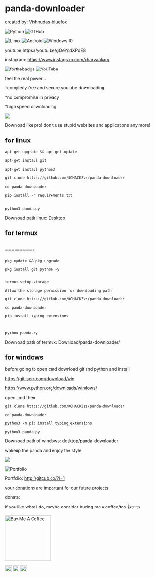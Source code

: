 # panda-downloader


created by: Vishnudas-bluefox

![Python](https://forthebadge.com/images/badges/made-with-python.svg)                   ![GitHub](https://img.shields.io/badge/github-%23121011.svg?style=for-the-badge&logo=github&logoColor=white)



![Linux](https://img.shields.io/badge/Linux-FCC624?style=for-the-badge&logo=linux&logoColor=black)  ![Android](https://img.shields.io/badge/Android-3DDC84?style=for-the-badge&logo=android&logoColor=white)  ![Windows 10](https://img.shields.io/badge/Windows-0078D6?style=for-the-badge&logo=windows&logoColor=white)

youtube:https://youtu.be/gQeYpdXPdE8

instagram: https://www.instagram.com/charvaakan/

![forthebadge](https://img.shields.io/badge/Instagram-E4405F?style=for-the-badge&logo=instagram&logoColor=white)    ![YouTube](https://img.shields.io/badge/Vishnudas-%23FF0000.svg?style=for-the-badge&logo=YouTube&logoColor=white)



feel the real power...

*completly free and secure youtube downloading


*no compromise in privacy


*high speed downloading



![](panda-loading.gif)



Download like pro! don't use stupid websites and applications any more!

## for linux

```python
apt-get upgrade && apt-get update

apt-get install git

apt-get install python3

git clone https://github.com/DCHACKZzz/panda-downloader

cd panda-downloader

pip install -r requirements.txt


python3 panda.py

```

Download path linux: Desktop


## for termux
## ----------

```
pkg update && pkg upgrade

pkg install git python -y


termux-setup-storage

Allow the storage permission for downloading path

git clone https://github.com/DCHACKZzz/panda-downloader

cd panda-downloader

pip install typing_extensions



python panda.py
```

Download path of termux: Download/panda-downloader/

for windows
-

before going to open cmd download git and python and install 

https://git-scm.com/download/win

https://www.python.org/downloads/windows/

open cmd  then
```
git clone https://github.com/DCHACKZzz/panda-downloader

cd panda-downloader

python3 -m pip install typing_extensions

python3 panda.py
```
Download path of windows: desktop/panda-downloader


wakeup the panda and enjoy the style 


![](final.gif)



![Portfolio](https://img.shields.io/badge/Portfolio-%23000000.svg?style=for-the-badge&logo=firefox&logoColor=#FF7139)

Portfolio: http://gitcub.co/?i=1

your donations are important for our future projects


donate:


if you like what i do, maybe consider buying me a coffee/tea 🥺👉👈

<a href="https://buymeacoffee.com/vishnudas" target="_blank"><img src="https://cdn.buymeacoffee.com/buttons/v2/default-red.png" alt="Buy Me A Coffee" width="150" ></a>


 
<a href="https://www.instagram.com/charvaakan/">
  <img align="left" alt="Vishnudas LinkedIN" width="22px" src="https://camo.githubusercontent.com/c9dacf0f25a1489fdbc6c0d2b41cda58b77fa210a13a886d6f99e027adfbd358/68747470733a2f2f6564656e742e6769746875622e696f2f537570657254696e7949636f6e732f696d616765732f7376672f696e7374616772616d2e737667" />
</a>

<a href="https://twitter.com/vishnudasbluef1">
  <img align="left" alt="Vishnudas | Twitter" width="22px" src="https://raw.githubusercontent.com/peterthehan/peterthehan/master/assets/twitter.svg" />
</a>
<a href="https://www.linkedin.com/in/vishnudas-python-developer/">
  <img align="left" alt="Vishnudas LinkedIN" width="22px" src="https://raw.githubusercontent.com/peterthehan/peterthehan/master/assets/linkedin.svg" />
 </a>
<br>
